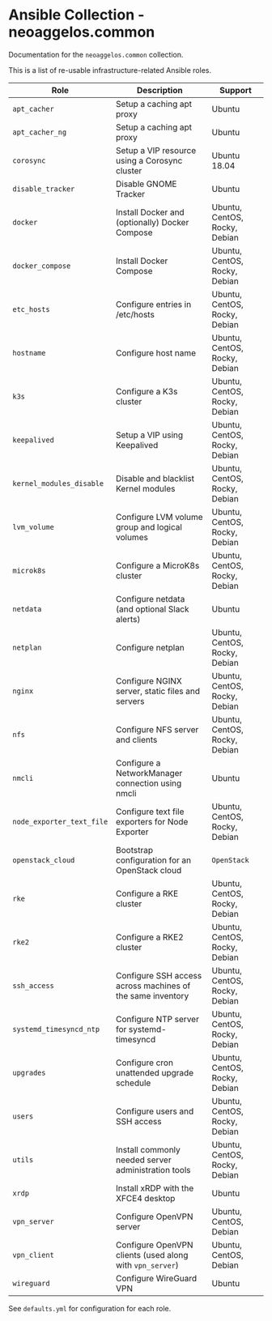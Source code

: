 # Ansible Collection - neoaggelos.common

Documentation for the `neoaggelos.common` collection.

This is a list of re-usable infrastructure-related Ansible roles.

| Role                      | Description                                                | Support                       |
| ------------------------- | ---------------------------------------------------------- | ----------------------------- |
| `apt_cacher`              | Setup a caching apt proxy                                  | Ubuntu                        |
| `apt_cacher_ng`           | Setup a caching apt proxy                                  | Ubuntu                        |
| `corosync`                | Setup a VIP resource using a Corosync cluster              | Ubuntu 18.04                  |
| `disable_tracker`         | Disable GNOME Tracker                                      | Ubuntu                        |
| `docker`                  | Install Docker and (optionally) Docker Compose             | Ubuntu, CentOS, Rocky, Debian |
| `docker_compose`          | Install Docker Compose                                     | Ubuntu, CentOS, Rocky, Debian |
| `etc_hosts`               | Configure entries in /etc/hosts                            | Ubuntu, CentOS, Rocky, Debian |
| `hostname`                | Configure host name                                        | Ubuntu, CentOS, Rocky, Debian |
| `k3s`                     | Configure a K3s cluster                                    | Ubuntu, CentOS, Rocky, Debian |
| `keepalived`              | Setup a VIP using Keepalived                               | Ubuntu, CentOS, Rocky, Debian |
| `kernel_modules_disable`  | Disable and blacklist Kernel modules                       | Ubuntu, CentOS, Rocky, Debian |
| `lvm_volume`              | Configure LVM volume group and logical volumes             | Ubuntu, CentOS, Rocky, Debian |
| `microk8s`                | Configure a MicroK8s cluster                               | Ubuntu, CentOS, Rocky, Debian |
| `netdata`                 | Configure netdata (and optional Slack alerts)              | Ubuntu                        |
| `netplan`                 | Configure netplan                                          | Ubuntu, CentOS, Rocky, Debian |
| `nginx`                   | Configure NGINX server, static files and servers           | Ubuntu, CentOS, Rocky, Debian |
| `nfs`                     | Configure NFS server and clients                           | Ubuntu, CentOS, Rocky, Debian |
| `nmcli`                   | Configure a NetworkManager connection using nmcli          | Ubuntu                        |
| `node_exporter_text_file` | Configure text file exporters for Node Exporter            | Ubuntu, CentOS, Rocky, Debian |
| `openstack_cloud`         | Bootstrap configuration for an OpenStack cloud             | `OpenStack`                   |
| `rke`                     | Configure a RKE cluster                                    | Ubuntu, CentOS, Rocky, Debian |
| `rke2`                    | Configure a RKE2 cluster                                   | Ubuntu, CentOS, Rocky, Debian |
| `ssh_access`              | Configure SSH access across machines of the same inventory | Ubuntu, CentOS, Rocky, Debian |
| `systemd_timesyncd_ntp`   | Configure NTP server for systemd-timesyncd                 | Ubuntu, CentOS, Rocky, Debian |
| `upgrades`                | Configure cron unattended upgrade schedule                 | Ubuntu, CentOS, Rocky, Debian |
| `users`                   | Configure users and SSH access                             | Ubuntu, CentOS, Rocky, Debian |
| `utils`                   | Install commonly needed server administration tools        | Ubuntu, CentOS, Rocky, Debian |
| `xrdp`                    | Install xRDP with the XFCE4 desktop                        | Ubuntu                        |
| `vpn_server`              | Configure OpenVPN server                                   | Ubuntu, CentOS, Debian        |
| `vpn_client`              | Configure OpenVPN clients (used along with `vpn_server`)   | Ubuntu, CentOS, Debian        |
| `wireguard`               | Configure WireGuard VPN                                    | Ubuntu                        |

See `defaults.yml` for configuration for each role.
